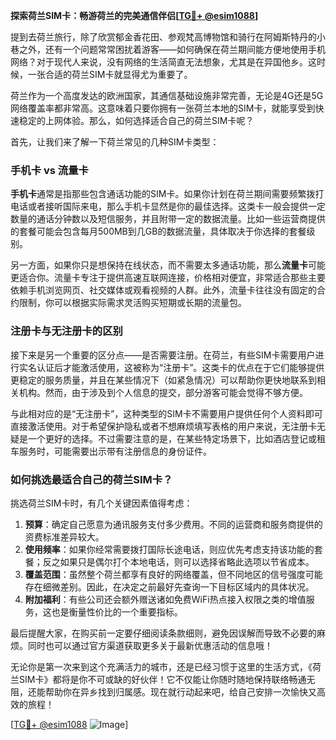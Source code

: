 **探索荷兰SIM卡：畅游荷兰的完美通信伴侣[[TG💪+ @esim1088](https://t.me/s/esim1088)]**

提到去荷兰旅行，除了欣赏郁金香花田、参观梵高博物馆和骑行在阿姆斯特丹的小巷之外，还有一个问题常常困扰着游客——如何确保在荷兰期间能方便地使用手机网络？对于现代人来说，没有网络的生活简直无法想象，尤其是在异国他乡。这时候，一张合适的荷兰SIM卡就显得尤为重要了。

荷兰作为一个高度发达的欧洲国家，其通信基础设施非常完善，无论是4G还是5G网络覆盖率都非常高。这意味着只要你拥有一张荷兰本地的SIM卡，就能享受到快速稳定的上网体验。那么，如何选择适合自己的荷兰SIM卡呢？

首先，让我们来了解一下荷兰常见的几种SIM卡类型：

### 手机卡 vs 流量卡

**手机卡**通常是指那些包含通话功能的SIM卡。如果你计划在荷兰期间需要频繁拨打电话或者接听国际来电，那么手机卡显然是你的最佳选择。这类卡一般会提供一定数量的通话分钟数以及短信服务，并且附带一定的数据流量。比如一些运营商提供的套餐可能会包含每月500MB到几GB的数据流量，具体取决于你选择的套餐级别。

另一方面，如果你只是想保持在线状态，而不需要太多通话功能，那么**流量卡**可能更适合你。流量卡专注于提供高速互联网连接，价格相对便宜，非常适合那些主要依赖手机浏览网页、社交媒体或观看视频的人群。此外，流量卡往往没有固定的合约限制，你可以根据实际需求灵活购买短期或长期的流量包。

### 注册卡与无注册卡的区别

接下来是另一个重要的区分点——是否需要注册。在荷兰，有些SIM卡需要用户进行实名认证后才能激活使用，这被称为“注册卡”。这类卡的优点在于它们能够提供更稳定的服务质量，并且在某些情况下（如紧急情况）可以帮助你更快地联系到相关机构。然而，由于涉及到个人信息的提交，部分游客可能会觉得不够方便。

与此相对应的是“无注册卡”，这种类型的SIM卡不需要用户提供任何个人资料即可直接激活使用。对于希望保护隐私或者不想麻烦填写表格的用户来说，无注册卡无疑是一个更好的选择。不过需要注意的是，在某些特定场景下，比如酒店登记或租车服务时，可能需要出示带有注册信息的身份证件。

### 如何挑选最适合自己的荷兰SIM卡？

挑选荷兰SIM卡时，有几个关键因素值得考虑：

1. **预算**：确定自己愿意为通讯服务支付多少费用。不同的运营商和服务商提供的资费标准差异较大。
2. **使用频率**：如果你经常需要拨打国际长途电话，则应优先考虑支持该功能的套餐；反之如果只是偶尔打个本地电话，则可以选择省略此选项以节省成本。
3. **覆盖范围**：虽然整个荷兰都享有良好的网络覆盖，但不同地区的信号强度可能存在细微差别。因此，在决定之前最好先查询一下目标区域内的具体状况。
4. **附加福利**：有些公司还会额外赠送诸如免费WiFi热点接入权限之类的增值服务，这也是衡量性价比的一个重要指标。

最后提醒大家，在购买前一定要仔细阅读条款细则，避免因误解而导致不必要的麻烦。同时也可以通过官方渠道获取更多关于最新优惠活动的信息哦！

无论你是第一次来到这个充满活力的城市，还是已经习惯于这里的生活方式，《荷兰SIM卡》都将是你不可或缺的好伙伴！它不仅能让你随时随地保持联络畅通无阻，还能帮助你在异乡找到归属感。现在就行动起来吧，给自己安排一次愉快又高效的旅程！

[[TG💪+ @esim1088](https://t.me/s/esim1088) ![Image](https://i.postimg.cc/4NQfJmqS/Snipaste-2025-05-13-00-14-12.png)]